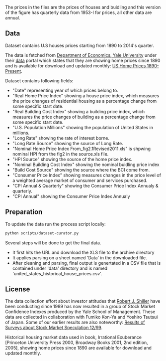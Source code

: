 The prices in the files are the prices of houses and buidling and this version of the figure has quarterly data from 1953-I for prices, all other data are annual.

## Data

Dataset contains U.S houses prices starting from 1890 to 2014's quarter. 

The data is fetched from [Department of Economics, Yale University](https://economics.yale.edu/) under their [data](http://www.econ.yale.edu/~shiller/data.htm) portal which states that they are showing home prices since 1890 and is available for download and updated monthly: [US Home Prices 1890-Present](http://www.econ.yale.edu/~shiller/data/Fig3-1.xls).

Dataset contains following fields:

* "Date" representing year of which prices belong to.
* "Real Home Price Index" showing a house price index, which measures the price changes of residential housing as a percentage change from some specific start date.
* "Real Building Cost Index" showing a building price index, which measures the price changes of building as a percentage change from some specific start date.
* "U.S. Population Millions" showing the population of United States in millions.
* "Long Rate" showing the rate of interest borne.
* "Long Rate Source" showing the source of Long Rate.
* "Nominal Home Price Index From_fig2.1Revised2011.xls" is shpwing nominal HPI from the fig2 in the source.xls file.
* "HPI Source" showing the source of the home price index.
* "Nominal Building Cost Index" showing the nominal buidling price index 
* "Build Cost Source" showing the source where the BCI come from.
* "Consumer Price Index" showing measures changes in the price level of a weighted average market of consumer and services purchased.
* "CPI Annual & Quarterly" showing the Consumer Price Index Annualy & quarterly.
* "CPI Annual" showing the Consumer Price Index Annualy

## Preparation

To update the data run the process script locally:
```bash
python scripts/dataset-curator.py
```

Several steps will be done to get the final data.

* It first hits the URL and download the XLS file to the archive directory
* It applies parsing on a sheet named 'Data' in the downloaded file.
* After cleaning and parsing, final output is genertated in a CSV file that is contained under 'data' directory and is named 'united_states_historical_house_prices.csv'.

## License

The data collection effort about investor attitudes that [Robert J. Shiller](http://www.econ.yale.edu/~shiller/bio.htm) have been conducting since 1989 has now resulted in a group of Stock Market Confidence Indexes produced by the Yale School of Management. These data are collected in collaboration with Fumiko Kon-Ya and Yoshiro Tsutsui of Japan. Some of our earlier results are also noteworthy: [Results of Surveys about Stock Market Speculation 12/99](http://www.econ.yale.edu/~shiller/data/investor.html).

Historical housing market data used in book, Irrational Exuberance [Princeton University Press 2000, Broadway Books 2001, 2nd edition, 2005], showing home prices since 1890 are available for download and updated monthly.